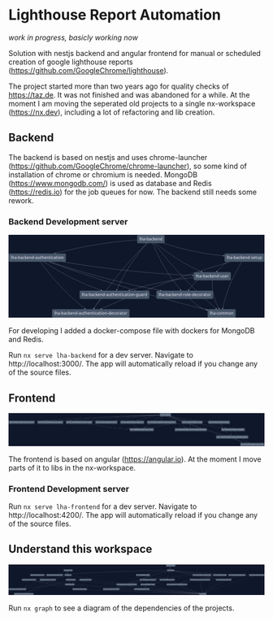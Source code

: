 # Lighthouse Report Automation

*work in progress, basicly working now*

Solution with nestjs backend and angular frontend for manual or scheduled creation of google lighthouse reports (https://github.com/GoogleChrome/lighthouse).

The project started more than two years ago for quality checks of https://taz.de.
It was not finished and was abandoned for a while.
At the moment I am moving the seperated old projects to a single nx-workspace (https://nx.dev), including a lot of refactoring and lib creation.

## Backend

The backend is based on nestjs and uses chrome-launcher (https://github.com/GoogleChrome/chrome-launcher), so some kind of installation of chrome or chromium is needed. MongoDB (https://www.mongodb.com/) is used as database and Redis (https://redis.io) for the job queues for now.
The backend still needs some rework.

### Backend Development server

![alt text](https://github.com/alcotronic/lighthouse-automation/raw/add-state-to-frontend-data-access-libs-and-features/nx-graph-backend.png)

For developing I added a docker-compose file with dockers for MongoDB and Redis.

Run `nx serve lha-backend` for a dev server. Navigate to http://localhost:3000/. The app will automatically reload if you change any of the source files.

## Frontend

![alt text](https://github.com/alcotronic/lighthouse-automation/raw/add-state-to-frontend-data-access-libs-and-features/nx-graph-frontend.png)

The frontend is based on angular (https://angular.io).
At the moment I move parts of it to libs in the nx-workspace.

### Frontend Development server

Run `nx serve lha-frontend` for a dev server. Navigate to http://localhost:4200/. The app will automatically reload if you change any of the source files.

## Understand this workspace

![alt text](https://github.com/alcotronic/lighthouse-automation/raw/add-state-to-frontend-data-access-libs-and-features/nx-graph.png)

Run `nx graph` to see a diagram of the dependencies of the projects.
